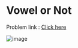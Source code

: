 # Vowel or Not
Problem link : [Click here](https://www.geeksforgeeks.org/problems/vowel-or-not0831/1?page=3&difficulty=School&sortBy=submissions)

![image](https://github.com/pilipi-puu-puu/Coding-challenge/assets/87390353/5d7116ae-e8a0-4f26-b393-41b9900d0c35)



